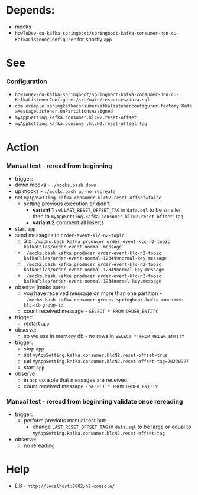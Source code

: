 # Depends:
- mocks
- `howToDev-cu-kafka-springboot/springboot-kafka-consumer-non-cu-KafkaListenerConfigurer` for shortly `app`

# See
### Configuration
- `howToDev-cu-kafka-springboot/springboot-kafka-consumer-non-cu-KafkaListenerConfigurer/src/main/resources/data.sql`
- `com.example.springkafkaconsumerkafkalistenerconfigurer.factory.KafkaMessageListener.onPartitionsAssigned`
- `myAppSetting.kafka.consumer.klcN2.reset-offset`
- `myAppSetting.kafka.consumer.klcN2.reset-offset-tag`

# Action

### Manual test - reread from beginning

- trigger:
 - down mocks - `./mocks.bash down`
 - up mocks - `./mocks.bash up-no-recreate`
 - set `myAppSetting.kafka.consumer.klcN2.reset-offset=false`
   - setting previous execution or didn't
     - <b>variant 1</b> set `LAST_RESET_OFFSET_TAG` in `data.sql` to be smaller then to `myAppSetting.kafka.consumer.klcN2.reset-offset-tag`
     - <b>variant 2</b> comment all inserts
 - start `app`
 - send messages to `order-event-klc-n2-topic`
   - 3 x `./mocks.bash kafka producer order-event-klc-n2-topic kafkaFiles/order-event-normal.message`
   - `./mocks.bash kafka producer order-event-klc-n2-topic kafkaFiles/order-event-normal-123499normal-key.message`
   - `./mocks.bash kafka producer order-event-klc-n2-topic kafkaFiles/order-event-normal-12349normal-key.message`
   - `./mocks.bash kafka producer order-event-klc-n2-topic kafkaFiles/order-event-normal-1234normal-key.message`
- observe (make sure):
  - you have received message on more than one partition - `./mocks.bash kafka consumer-groups springboot-kafka-consumer-klc-n2-group-id`
  - count received message - `SELECT * FROM ORDER_ENTITY`
- trigger:
  - restart `app`
- observe:
  - so we use in memory db - no rows in `SELECT * FROM ORDER_ENTITY`
- trigger:
  - stop `app`
  - set `myAppSetting.kafka.consumer.klcN2.reset-offset=true`
  - set `myAppSetting.kafka.consumer.klcN2.reset-offset-tag=20230927`
  - start `app`
- observe
  - in `app` console that messages are received.
  - count received message - `SELECT * FROM ORDER_ENTITY`

### Manual test - reread from beginning validate once rereading
- trigger:
  - perform previous manual test but: 
    - change `LAST_RESET_OFFSET_TAG` in `data.sql` to be large or equal to `myAppSetting.kafka.consumer.klcN2.reset-offset-tag`
- observe:
  - no rereading

# Help
- DB - `http://localhost:8002/h2-console/`
